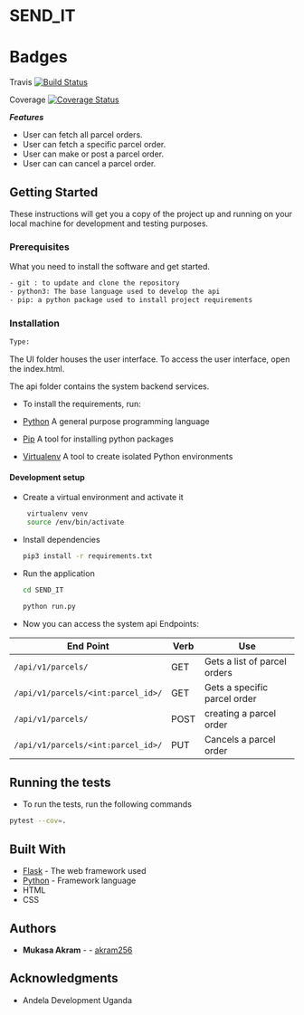 # SEND_IT

# Badges

Travis   [![Build Status](https://travis-ci.org/akram256/SEND_IT.svg?branch=post_an_order)](https://travis-ci.org/akram256/SEND_IT)

Coverage     [![Coverage Status](https://coveralls.io/repos/github/akram256/SEND_IT/badge.svg?branch=post_an_order)](https://coveralls.io/github/akram256/SEND_IT?branch=post_an_order)


***Features***
 * User can fetch all parcel orders.
 * User can fetch a specific parcel order.
 * User can make or post a parcel order. 
 * User can can cancel a parcel order.
 
## Getting Started
These instructions will get you a copy of the project up and running on your local machine for development
and testing purposes.

### Prerequisites
What you need to install the software and get started.

```bash
- git : to update and clone the repository
- python3: The base language used to develop the api
- pip: a python package used to install project requirements
```
### Installation
```bash
Type:
```
The UI folder houses the user interface. To access the user interface, open the index.html.

The api folder contains the system backend services.
- To install the requirements, run:
- [Python](https://www.python.org/) A general purpose programming language

- [Pip](https://pypi.org/project/pip/) A tool for installing python packages

- [Virtualenv](https://virtualenv.pypa.io/en/stable/)  A tool to create isolated Python environments

#### Development setup
- Create a virtual environment and activate it
    ```bash
     virtualenv venv
     source /env/bin/activate
    ```
- Install dependencies 
    ```bash
    pip3 install -r requirements.txt
    ```
- Run the application
    ```bash
    cd SEND_IT
   
    python run.py
    ```
- Now you can access the system api Endpoints:

| End Point                                           | Verb |Use                                       |
| ----------------------------------------------------|------|------------------------------------------|
|`/api/v1/parcels/`                                    |GET   |Gets a list of parcel orders              |
|`/api/v1/parcels/<int:parcel_id>/`                     |GET   |Gets a specific parcel order  |
|`/api/v1/parcels/`                                    |POST  |creating a parcel order                        |
|`/api/v1/parcels/<int:parcel_id>/`                     |PUT   |Cancels a parcel order    |

## Running the tests

- To run the tests, run the following commands

```bash
pytest --cov=.
```

## Built With

* [Flask](http://flask.pocoo.org/docs/1.0/) - The web framework used
* [Python](https://www.python.org/) - Framework language
* HTML
* CSS

## Authors

* **Mukasa  Akram** -  - [akram256](https://github.com/akram256)

## Acknowledgments

* Andela Development Uganda

